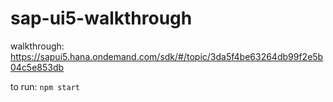 # sap-ui5-walkthrough

walkthrough: https://sapui5.hana.ondemand.com/sdk/#/topic/3da5f4be63264db99f2e5b04c5e853db

to run: `npm start`
